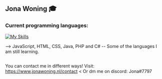 ## Jona Woning 🎓

### Current programming languages:

[![My Skills](https://skills.thijs.gg/icons?i=js,html,css,java,php,laravel,c#&theme=light)](https://www.jonawoning.nl/about_me)

--> JavaScript, HTML, CSS, Java, PHP and C#
-- Some of the languages I am still learning.

##
You can contact me in different ways!
Visit: https://www.jonawoning.nl/contact <
Or dm me on discord: Jona#7797

